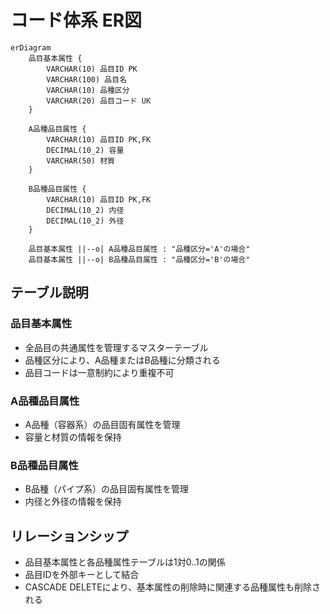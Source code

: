 # コード体系 ER図

```mermaid
erDiagram
    品目基本属性 {
        VARCHAR(10) 品目ID PK
        VARCHAR(100) 品目名
        VARCHAR(10) 品種区分
        VARCHAR(20) 品目コード UK
    }
    
    A品種品目属性 {
        VARCHAR(10) 品目ID PK,FK
        DECIMAL(10_2) 容量
        VARCHAR(50) 材質
    }
    
    B品種品目属性 {
        VARCHAR(10) 品目ID PK,FK
        DECIMAL(10_2) 内径
        DECIMAL(10_2) 外径
    }
    
    品目基本属性 ||--o| A品種品目属性 : "品種区分='A'の場合"
    品目基本属性 ||--o| B品種品目属性 : "品種区分='B'の場合"
```

## テーブル説明

### 品目基本属性
- 全品目の共通属性を管理するマスターテーブル
- 品種区分により、A品種またはB品種に分類される
- 品目コードは一意制約により重複不可

### A品種品目属性
- A品種（容器系）の品目固有属性を管理
- 容量と材質の情報を保持

### B品種品目属性
- B品種（パイプ系）の品目固有属性を管理
- 内径と外径の情報を保持

## リレーションシップ
- 品目基本属性と各品種属性テーブルは1対0..1の関係
- 品目IDを外部キーとして結合
- CASCADE DELETEにより、基本属性の削除時に関連する品種属性も削除される